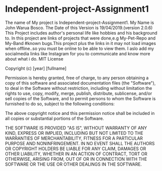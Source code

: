 # Independent-project-Assignment1
The name of My project is Independent-project-Assignment1.
My Name is John Warua Bosco.
The Date of this Version is 19/04/2019.(version 2.0.6)
This Project includes author's personal life like hobbies and his background to.
In this project are links of projects that were done,e.g My-Pet-Repo and My-Band
#known bugs.This project plus the links in it may not load images when offline..so you must be online to be able to view them.
I aslo add my socialmedia links like Instagram for you to communicate and know more about what i do.
MIT License

Copyright (c) [year] [fullname]

Permission is hereby granted, free of charge, to any person obtaining a copy
of this software and associated documentation files (the "Software"), to deal
in the Software without restriction, including without limitation the rights
to use, copy, modify, merge, publish, distribute, sublicense, and/or sell
copies of the Software, and to permit persons to whom the Software is
furnished to do so, subject to the following conditions:

The above copyright notice and this permission notice shall be included in all
copies or substantial portions of the Software.

THE SOFTWARE IS PROVIDED "AS IS", WITHOUT WARRANTY OF ANY KIND, EXPRESS OR
IMPLIED, INCLUDING BUT NOT LIMITED TO THE WARRANTIES OF MERCHANTABILITY,
FITNESS FOR A PARTICULAR PURPOSE AND NONINFRINGEMENT. IN NO EVENT SHALL THE
AUTHORS OR COPYRIGHT HOLDERS BE LIABLE FOR ANY CLAIM, DAMAGES OR OTHER
LIABILITY, WHETHER IN AN ACTION OF CONTRACT, TORT OR OTHERWISE, ARISING FROM,
OUT OF OR IN CONNECTION WITH THE SOFTWARE OR THE USE OR OTHER DEALINGS IN THE
SOFTWARE.

